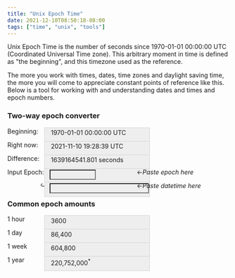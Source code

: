 ```yaml
---
title: "Unix Epoch Time"
date: 2021-12-10T08:50:18-08:00
tags: ["time", "unix", "tools"]
---
```


Unix Epoch Time is the number of seconds since 1970-01-01 00:00:00 UTC (Coordinated Universal Time zone). This arbitrary moment in time is defined as "the beginning", and this timezone used as the reference. 

The more you work with times, dates, time zones and daylight saving time, the more you will come to appreciate constant points of reference like this.  Below is a tool for working with and understanding dates and times and epoch numbers.

### Two-way epoch converter

<div class="time-container">

Beginning: 
<span class="time">1970-01-01 00:00:00 UTC</span>

Right now: <span class="time" id="now">2021-11-10 19:28:39 UTC</span>

Difference: <span class="time" id="now-epoch">1639164541.801 seconds</span>

Input Epoch: <span class="time"><input class="time-input" type="text" id="input-epoch"></input><span id="input-epoch-unit"></span></span> <span class="time-sidenote">&larr;<i>Paste epoch here</i></span>

&nbsp;&nbsp;&nbsp;&nbsp;&nbsp;&nbsp;&nbsp;&nbsp;&nbsp;&nbsp;&nbsp;&nbsp;&nbsp;
&nbsp;&nbsp;&nbsp;&nbsp;
&#x21AA; <span class="time"><input class="time-input" type="text" id="input-datetime"></input></span></span> <span class="time-sidenote">&larr;<i>Paste datetime here</i></span>

### Common epoch amounts

1 hour <span class="time">3600</span>

1 day  <span class="time">86,400</span>

1 week  <span class="time">604,800</span>

1 year  <span class="time">220,752,000<sup>*</sup></span>

</div>

<script>
    const nowElement = document.getElementById("now");
    const inputEpoch = document.getElementById("input-epoch");
    const inputDatetime = document.getElementById("input-datetime");
    function now() {
        const d = new Date();
        
        const year = d.getUTCFullYear();
        const month = (d.getUTCMonth()+1).toString().padStart(2, '0');
        const day = d.getUTCDate().toString().padStart(2, '0');
        const hours = d.getUTCHours().toString().padStart(2, '0');
        const mins = d.getUTCMinutes().toString().padStart(2, '0');
        const seconds = d.getUTCSeconds().toString().padStart(2, '0');

        return `${year}-${month}-${day} ${hours}:${mins}:${seconds} UTC`;
    }

    setInterval(() => {
        const epoch = ` ${Date.now()/1000.} seconds`;
        const nowEpochElement = document.getElementById("now-epoch");
        nowElement.innerText = now();
        nowEpochElement.innerText = epoch;
    }, 1000);

    function epochUnit(epoch) {
        if(epoch < Math.pow(10, 12)) {
            return "seconds";
        } else {
            return "milliseconds";
        }
    }
    function isValidEpoch(epochString){
        const f = parseFloat(epochString);
        if(isNaN(f)) {
            return false;
        } else {
            return true;
        }
    }
    function formatISO(isoString) {
        return isoString.replace("T", " ").split(".")[0];
    }
    inputEpoch.addEventListener("change", (e) => {
        const inputText = e.target.value;
        const inputEpochUnit = document.getElementById("input-epoch-unit");
        if(isValidEpoch(inputText)) {
            inputEpochUnit.style.color = "black";
            const unit = epochUnit(inputText);
            inputEpochUnit.innerText = unit;
            // Convert epoch to date
            const outputDate = new Date(0);
            var epochUtcSeconds = parseFloat(inputText);
            if(unit === "milliseconds") {
                epochUtcSeconds = epochUtcSeconds/1000.;
            }
            outputDate.setUTCSeconds(epochUtcSeconds);
            inputDatetime.value = formatISO(outputDate.toISOString()) + " UTC";
        } else {
            inputEpochUnit.innerText = "error"
            inputEpochUnit.style.color = "red";
        }
    });
    inputDatetime.addEventListener("change", (e) => {
        inputEpoch.value = Date.parse(e.target.value);
    });

</script>

<style>
    .time-container {
        position: relative;
    }

    .time {
        border-color: lightgray;
        background-color: #eeeeee;
        border-style: solid;
        border-width: 1px;
        padding: 0.2em 1em;
        position: absolute;
        width: 15em;
        left: 6em;
        min-height: 1.9em;
    }
    .time-sidenote {
        position: absolute;
        left: 21em;
    }
    .time-input {
        left: 0.8em;
        position: absolute;
        background: transparent;
        border: ;
        font-family: inherit;
        font-size: inherit;
    }
    #input-epoch {
        width: 7.5em;
    }
    #input-epoch-unit{
        position: absolute;
        left: 8.5em;
    }
    #now-epoch {

    }
</style>
